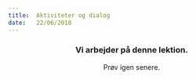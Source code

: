 ```yaml
---
title:  Aktiviteter og dialog
date:   22/06/2018
---
```


### <center>Vi arbejder på denne lektion.</center>
<center>Prøv igen senere.</center>